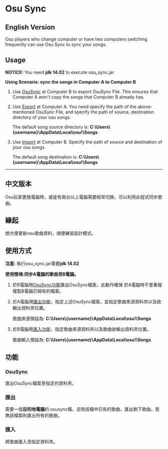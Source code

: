 # Osu Sync
## English Version
Osu players who change computer or have two computers switching frequently can use Osu Sync to sync your songs.
## Usage
**NOTICE:** You need **jdk 14.02** to execute osu_sync.jar


**Using Scenario: sync the songs in Computer A to Computer B**

1. 
    Use [OsuSync](#OsuSync) at Computer B to export OsuSync File. This ensures that Computer A won't copy the songs that Computer B already has.
2. 
    Use [Export](#匯出) at Computer A. You need specify the path of the above-mentioned OsuSync File, and specify the path of source, destination directory of your osu songs. 
    
    The default song source directory is: 
    **C:\Users\\{username}\AppData\Local\osu!\Songs**
3. 
    Use [Import](#匯入) at Computer B. Specify the path of source and destination of your osu songs.

    The default song destination is:
    **C:\Users\\{username}\AppData\Local\osu!\Songs**


-----------
## 中文版本
Osu玩家更換電腦時，或是有兩台以上電腦需要經常切換，可以利用此程式同步歌曲。

## 緣起
想方便更新osu歌曲資料，順便練習設計模式。
## 使用方式
**注意:** 執行osu_sync.jar需要**jdk 14.02**

**使用情境:同步A電腦的歌曲至B電腦。**

1. 
    於B電腦用[OsuSync功能](#OsuSync)匯出OsuSync檔案，此動作確保 於A電腦時不會重複複製B電腦已經有的檔案。
2. 
    於A電腦用[匯出功能](#匯出)，指定上述OsuSync檔案，並指定歌曲來源資料夾以及欲輸出資料夾位置。
    
    歌曲來源預設為:
    **C:\Users\\{username}\AppData\Local\osu!\Songs**
3. 
    於B電腦用[匯入功能](#匯入)，指定歌曲來源資料夾以及歌曲欲輸出資料夾位置。

    歌曲輸入預設為:
    **C:\Users\\{username}\AppData\Local\osu!\Songs**
    
## 功能
### OsuSync
匯出OsuSync檔案至指定的資料夾。
### 匯出
需要一個**目的地電腦**的.osusync檔，去除該檔中已有的歌曲，匯出剩下歌曲。若無該檔案則匯出所有的歌曲。
### 匯入
將歌曲匯入至指定資料夾。